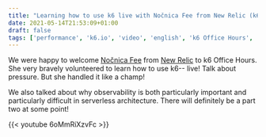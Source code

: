 ```yaml
---
title: "Learning how to use k6 live with Nočnica Fee from New Relic (k6 Office Hours)"
date: 2021-05-14T21:53:09+01:00
draft: false
tags: ['performance', 'k6.io', 'video', 'english', 'k6 Office Hours', 'new relic', 'serverless', 'observability', 'learning in public']
---
```

We were happy to welcome [Nočnica Fee](https://www.twitch.tv/serverlessmom) from [New Relic](https://www.twitch.tv/new_relic) to k6 Office Hours. She very bravely volunteered to learn how to use k6-- live! Talk about pressure. But she handled it like a champ!

We also talked about why observability is both particularly important and particularly difficult in serverless architecture. There will definitely be a part two at some point!

{{< youtube 6oMmRiXzvFc >}}